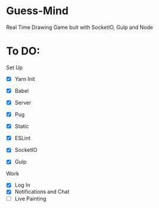 # Guess-Mind

Real Time Drawing Game buit with SocketIO, Gulp and Node

# To DO:

Set Up

- [x] Yarn Init
- [x] Babel
- [x] Server
- [x] Pug
- [x] Static
- [x] ESLint
- [x] SocketIO

- [x] Gulp

Work

- [x] Log In
- [x] Notifications and Chat
- [ ] Live Painting
